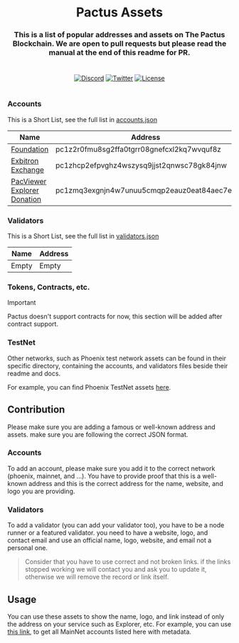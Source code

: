 <h1 align="center">
Pactus Assets
</h1>

<h3 align="center">
This is a list of popular addresses and assets on The Pactus Blockchain. We are open to pull requests but please read the manual at the end of this readme for PR.
</h3>

#

<div align="center">

[![Discord][d1]][d2]
[![Twitter][t1]][t2]
[![License][l1]][l2]

[t1]: https://img.shields.io/twitter/follow/dezh_tech?style=social
[t2]: https://twitter.com/dezh_tech

[d1]: https://img.shields.io/discord/1220488598881828976?style=flat-square&label=Discord
[d2]: https://discord.com/invite/nqkR6SBR49

[l1]: https://img.shields.io/badge/License-MIT
[l2]: https://github.com/PACZone/pactus-assets/blob/master/LICENSE

</div>


#


### Accounts

This is a Short List, see the full list in [accounts.json](./mainnet/accounts.json)

Name           | Address
---------------|-----------
[Foundation](https://pacviewer.com/accounts/pc1z2r0fmu8sg2ffa0tgrr08gnefcxl2kq7wvquf8z) | pc1z2r0fmu8sg2ffa0tgrr08gnefcxl2kq7wvquf8z
[Exbitron Exchange](https://pacviewer.com/accounts/pc1zhcp2efpvghz4wszysq9jjst2qnwsc78gk84jnw) | pc1zhcp2efpvghz4wszysq9jjst2qnwsc78gk84jnw
[PacViewer Explorer Donation](https://pacviewer.com/accounts/pc1zmq3exgnjn4w7unuu5cmqp2eauz0eat84aec7ev) | pc1zmq3exgnjn4w7unuu5cmqp2eauz0eat84aec7ev

### Validators

This is a Short List, see the full list in [validators.json](./mainnet/validators.json)

Name           | Address
---------------|-----------
Empty | Empty


### Tokens, Contracts, etc.

> [!IMPORTANT]
> Pactus doesn't support contracts for now, this section will be added after contract support.

### TestNet

Other networks, such as Phoenix test network assets can be found in their specific directory, containing the accounts, and validators files beside their readme and docs.

For example, you can find Phoenix TestNet assets [here](./phoenix).

## Contribution

Please make sure you are adding a famous or well-known address and assets. make sure you are following the correct JSON format.

### Accounts

To add an account, please make sure you add it to the correct network (phoenix, mainnet, and ...).
You have to provide proof that this is a well-known address and this is the correct address for the name, website, and logo you are providing.

### Validators

To add a validator (you can add your validator too), you have to be a node runner or a featured validator. you need to have a website, logo, and contact email and use an official name, logo, website, and email not a personal one.


> Consider that you have to use correct and not broken links. if the links stopped working we will contact you and ask you to update it, otherwise we will remove the record or link itself.


## Usage

You can use these assets to show the name, logo, and link instead of only the address on your service such as Explorer, etc.
For example, you can use [this link](https://raw.githubusercontent.com/PACZone/pactus-assets/main/mainnet/accounts.json), to get all MainNet accounts listed here with metadata.
